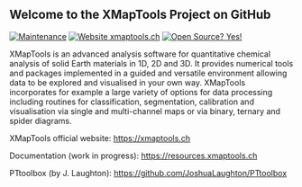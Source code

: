 ## Welcome to the XMapTools Project on GitHub

[![Maintenance](https://img.shields.io/badge/Maintained%3F-yes-green.svg)](https://github.com/xmaptools/XMapTools_Developers/graphs/commit-activity)
[![Website xmaptools.ch](https://img.shields.io/website-up-down-green-red/http/shields.io.svg)](https://xmaptools.ch)
[![Open Source? Yes!](https://badgen.net/badge/Open%20Source%20%3F/Yes%21/blue?icon=github)](#)

XMapTools is an advanced analysis software for quantitative chemical analysis of solid Earth materials in 1D, 2D and 3D. It provides numerical tools and packages implemented in a guided and versatile environment allowing data to be explored and visualised in your own way. XMapTools incorporates for example a large variety of options for data processing including routines for classification, segmentation, calibration and visualisation via single and multi-channel maps or via binary, ternary and spider diagrams.

XMapTools official website: https://xmaptools.ch

Documentation (work in progress): https://resources.xmaptools.ch  

PTtoolbox (by J. Laughton): https://github.com/JoshuaLaughton/PTtoolbox



<!--

**Here are some ideas to get you started:**

🙋‍♀️ A short introduction - what is your organization all about?
🌈 Contribution guidelines - how can the community get involved?
👩‍💻 Useful resources - where can the community find your docs? Is there anything else the community should know?
🍿 Fun facts - what does your team eat for breakfast?
🧙 Remember, you can do mighty things with the power of [Markdown](https://docs.github.com/github/writing-on-github/getting-started-with-writing-and-formatting-on-github/basic-writing-and-formatting-syntax)
-->
